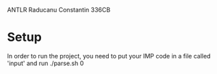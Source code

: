 ANTLR
Raducanu Constantin 336CB

# Setup
In order to run the project, you need to put your IMP code in a file called 'input' and run ./parse.sh 0

